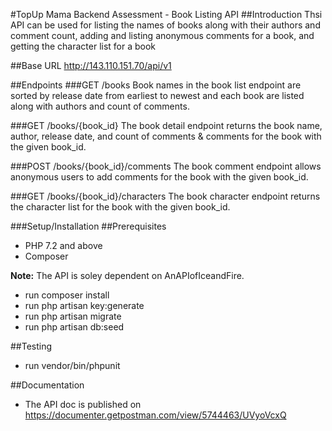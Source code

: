 #TopUp Mama Backend Assessment - Book Listing API
##Introduction
Thsi API can be used for listing the names of books along with their authors and comment count, adding and listing anonymous comments for a book, and getting the character list for a book

##Base URL
http://143.110.151.70/api/v1

##Endpoints
###GET /books
Book names in the book list endpoint are sorted by release date from earliest to newest and each book are listed along with authors and count of comments.

###GET /books/{book_id}
The book detail endpoint returns the book name, author, release date, and count of comments & comments for the book with the given book_id.

###POST /books/{book_id}/comments
The book comment endpoint allows anonymous users to add comments for the book with the given book_id.

###GET /books/{book_id}/characters
The book character endpoint returns the character list for the book with the given book_id.

###Setup/Installation
##Prerequisites
- PHP 7.2 and above
- Composer

**Note:** The API is soley dependent on AnAPIofIceandFire.

- run composer install
- run php artisan key:generate
- run php artisan migrate
- run php artisan db:seed

##Testing
- run vendor/bin/phpunit


##Documentation
- The API doc is published on https://documenter.getpostman.com/view/5744463/UVyoVcxQ
